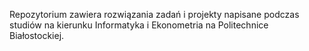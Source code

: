 Repozytorium zawiera rozwiązania zadań i projekty napisane podczas studiów na kierunku Informatyka i Ekonometria na Politechnice Białostockiej.